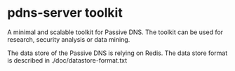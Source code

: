 pdns-server toolkit
===================

A minimal and scalable toolkit for Passive DNS. The toolkit
can be used for research, security analysis or data mining.

The data store of the Passive DNS is relying on Redis.
The data store format is described in ./doc/datastore-format.txt 

